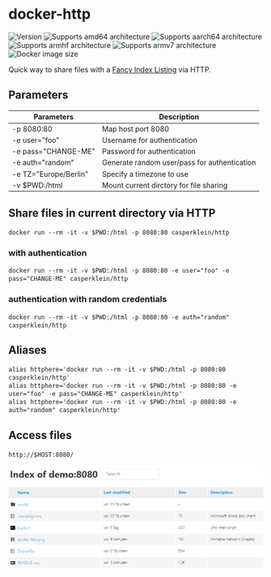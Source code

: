 # docker-http

![Version][version-shield]
![Supports amd64 architecture][amd64-shield]
![Supports aarch64 architecture][aarch64-shield]
![Supports armhf architecture][armhf-shield]
![Supports armv7 architecture][armv7-shield]
![Docker image size][image-size-shield]

Quick way to share files with a [Fancy Index Listing](https://github.com/Vestride/fancy-index/) via HTTP.

## Parameters

| Parameters | Description |
| - | - |
| -p 8080:80 | Map host port 8080 |
| -e user="foo" | Username for authentication |
| -e pass="CHANGE-ME" | Password for authentication |
| -e auth="random" | Generate random user/pass for authentication |
| -e TZ="Europe/Berlin" | Specify a timezone to use |
| -v $PWD:/html | Mount current dirctory for file sharing |

## Share files in current directory via HTTP

    docker run --rm -it -v $PWD:/html -p 8080:80 casperklein/http

### with authentication
    docker run --rm -it -v $PWD:/html -p 8080:80 -e user="foo" -e pass="CHANGE-ME" casperklein/http

### authentication with random credentials
    docker run --rm -it -v $PWD:/html -p 8080:80 -e auth="random" casperklein/http

## Aliases

    alias httphere='docker run --rm -it -v $PWD:/html -p 8080:80 casperklein/http'
    alias httphere='docker run --rm -it -v $PWD:/html -p 8080:80 -e user="foo" -e pass="CHANGE-ME" casperklein/http'
    alias httphere='docker run --rm -it -v $PWD:/html -p 8080:80 -e auth="random" casperklein/http'

## Access files

    http://$HOST:8080/

![Fancy Directory Listing](/docker-http.png)

[aarch64-shield]: https://img.shields.io/badge/aarch64-yes-blue.svg
[amd64-shield]: https://img.shields.io/badge/amd64-yes-blue.svg
[armhf-shield]: https://img.shields.io/badge/armhf-yes-blue.svg
[armv7-shield]: https://img.shields.io/badge/armv7-yes-blue.svg
[version-shield]: https://img.shields.io/github/v/release/casperklein/docker-http
[image-size-shield]: https://img.shields.io/docker/image-size/casperklein/http/latest
